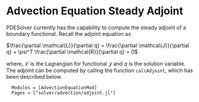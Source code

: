 # Advection Equation Steady Adjoint

PDESolver currently has the capability to compute the steady adjoint of a
boundary functional. Recall the adjoint equation as

$\frac{\partial \mathcal{L}}{\partial q} = \frac{\partial \mathcal{J}}{\partial q} + \psi^T \frac{\partial \mathcal{R}}{\partial q} = 0$

where, $\mathcal{L}$ is the Lagrangian for functional $\mathcal{J}$ and $q$ is
the solution variable. The adjoint can be computed by calling the function
`calcAdjoint`, which has been described below.

```@autodocs
  Modules = [AdvectionEquationMod]
  Pages = ["solver/advection/adjoint.jl"]
```
